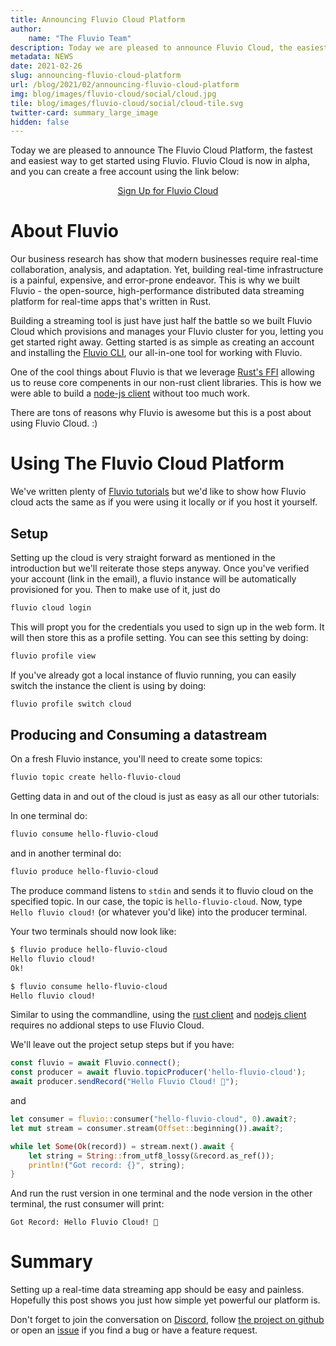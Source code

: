 ```yaml
---
title: Announcing Fluvio Cloud Platform
author:
    name: "The Fluvio Team"
description: Today we are pleased to announce Fluvio Cloud, the easiest way to get started with Fluvio.
metadata: NEWS
date: 2021-02-26
slug: announcing-fluvio-cloud-platform
url: /blog/2021/02/announcing-fluvio-cloud-platform
img: blog/images/fluvio-cloud/social/cloud.jpg
tile: blog/images/fluvio-cloud/social/cloud-tile.svg
twitter-card: summary_large_image
hidden: false
---
```



Today we are pleased to announce The Fluvio Cloud Platform, the fastest and easiest way to get started using Fluvio.
Fluvio Cloud is now in alpha, and you can create a free account using the link below:

<center><a class="btn btn-primary" href="https://cloud.fluvio.io/signup" target="_blank" role="button">Sign Up for Fluvio Cloud</a></center>

# About Fluvio

Our business research has show that modern businesses require real-time
collaboration, analysis, and adaptation. Yet, building real-time
infrastructure is a painful, expensive, and error-prone endeavor. This is why
we built Fluvio - the open-source, high-performance distributed data streaming
platform for real-time apps that's written in Rust.

Building a streaming tool is just have just half the battle so we built Fluvio
Cloud which provisions and manages your Fluvio cluster for you, letting you get
started right away.  Getting started is as simple as creating an account and
installing the [Fluvio CLI], our all-in-one tool for working with Fluvio.

One of the cool things about Fluvio is that we leverage [Rust's FFI] allowing
us to reuse core compenents in our non-rust client libraries. This is how we
were able to build a [node-js client] without too much work.

There are tons of reasons why Fluvio is awesome but this is a post about using
Fluvio Cloud. :)

[Rust's FFI]: https://doc.rust-lang.org/nomicon/ffi.html#calling-foreign-functions
[Fluvio CLI]: /docs/getting-started/
[node-js client]: https://github.com/infinyon/fluvio-client-node

# Using The Fluvio Cloud Platform

We've written plenty of [Fluvio tutorials](/tutorials) but we'd like to show
how Fluvio cloud acts the same as if you were using it locally or if you host
it yourself.

## Setup
Setting up the cloud is very straight forward as mentioned in the introduction
but we'll reiterate those steps anyway. Once you've verified your account (link
        in the email), a fluvio instance will be automatically provisioned for
you. Then to make use of it, just do
```bash
fluvio cloud login
```
This will propt you for the credentials you used to sign up in the web
form. It will then store this as a profile setting. You can see this setting by
doing:
```bash
fluvio profile view
```

If you've already got a local instance of fluvio running, you can easily switch
the instance the client is using by doing:
```bash
fluvio profile switch cloud
```

## Producing and Consuming a datastream

On a fresh Fluvio instance, you'll need to create some topics:
```bash
fluvio topic create hello-fluvio-cloud
```

Getting data in and out of the cloud is just as easy as all our other tutorials:

In one terminal do:
```bash
fluvio consume hello-fluvio-cloud
```

and in another terminal do:

```bash
fluvio produce hello-fluvio-cloud
```

The produce command listens to `stdin` and sends it to fluvio cloud on the
specified topic. In our case, the topic is `hello-fluvio-cloud`. Now, type
`Hello fluvio cloud!` (or whatever you'd like) into the producer terminal.

Your two terminals should now look like:
```bash
$ fluvio produce hello-fluvio-cloud
Hello fluvio cloud!
Ok!
```

```bash
$ fluvio consume hello-fluvio-cloud
Hello fluvio cloud!
```

Similar to using the commandline, using the [rust
client](https://crates.io/crates/fluvio) and [nodejs
client](https://www.npmjs.com/package/@fluvio/client) requires no addional
steps to use Fluvio Cloud.

We'll leave out the project setup steps but if you have:

```javascript
const fluvio = await Fluvio.connect();
const producer = await fluvio.topicProducer('hello-fluvio-cloud');
await producer.sendRecord("Hello Fluvio Cloud! 🎉");
```

and
```rust
let consumer = fluvio::consumer("hello-fluvio-cloud", 0).await?;
let mut stream = consumer.stream(Offset::beginning()).await?;

while let Some(Ok(record)) = stream.next().await {
    let string = String::from_utf8_lossy(&record.as_ref());
    println!("Got record: {}", string);
}
```

And run the rust version in one terminal and the node version in the other
terminal, the rust consumer will print:
```
Got Record: Hello Fluvio Cloud! 🎉
```


# Summary

Setting up a real-time data streaming app should be easy and painless. Hopefully this
post shows you just how simple yet powerful our platform is.

Don't forget to join the conversation on
[Discord](https://discordapp.com/invite/bBG2dTz), follow [the project on
github](https://github.com/infinyon/fluvio/watchers) or open an
[issue](https://github.com/infinyon/fluvio/issues) if you find a bug or have a
feature request.
